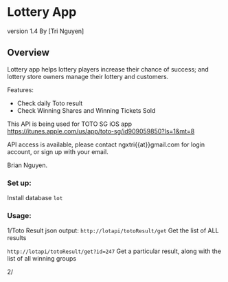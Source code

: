 ﻿# Lottery App
version 1.4
By [Tri Nguyen]

## Overview

Lottery app helps lottery players increase their chance of success; and lottery store owners manage their lottery and customers.

Features:

- Check daily Toto result
- Check Winning Shares and Winning Tickets Sold

This API is being used for TOTO SG iOS app
https://itunes.apple.com/us/app/toto-sg/id909059850?ls=1&mt=8

API access is available, please contact ngxtri{{at}}gmail.com for login account, or sign up with your email.

Brian Nguyen.

### Set up:
Install database `lot`

### Usage:  
1/Toto Result json output:
`http://lotapi/totoResult/get` Get the list of ALL results  

`http://lotapi/totoResult/get?id=247` Get a particular result, along with the list of all winning groups  

2/
